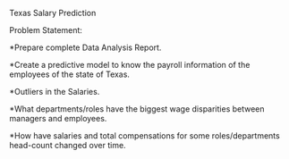 Texas Salary Prediction

Problem Statement:

*Prepare complete Data Analysis Report.

*Create a predictive model to know the payroll information of the employees of the state of Texas.

*Outliers in the Salaries.

*What departments/roles have the biggest wage disparities between managers and employees.

*How have salaries and total compensations for some roles/departments head-count changed over time.
